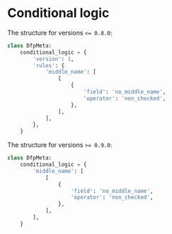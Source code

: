 # Conditional logic


The structure for versions `<= 0.8.0`:
```python
class DfpMeta:
    conditional_logic = {
        'version': 1,
        'rules': {
            'middle_name': [
                [
                    {
                        'field': 'no_middle_name',
                        'operator': 'non_checked',
                    },
                ],
            ],
        },
    }
```

The structure for versions `>= 0.9.0`:
```python
class DfpMeta:
    conditional_logic = {
        'middle_name': [
            [
                {
                    'field': 'no_middle_name',
                    'operator': 'non_checked',
                },
            ],
        ],
    }
```
